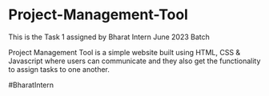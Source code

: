 # Project-Management-Tool
This is the Task 1 assigned by Bharat Intern June 2023 Batch 

Project Management Tool is a simple website built using HTML, CSS & Javascript
where users can communicate and they also get the functionality to assign tasks to one another. 


#BharatIntern
